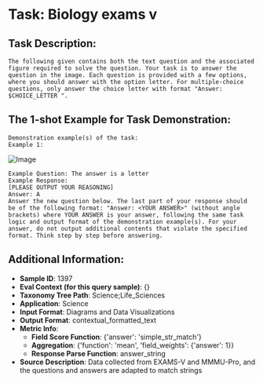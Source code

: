 # Task: Biology exams v

## Task Description:

```
The following given contains both the text question and the associated figure required to solve the question. Your task is to answer the question in the image. Each question is provided with a few options, where you should answer with the option letter. For multiple-choice questions, only answer the choice letter with format "Answer: $CHOICE_LETTER ".
```

## The 1-shot Example for Task Demonstration:

```
Demonstration example(s) of the task:
Example 1:
```

![Image](image_1.png)

```
Example Question: The answer is a letter
Example Response:
[PLEASE OUTPUT YOUR REASONING]
Answer: A
Answer the new question below. The last part of your response should be of the following format: "Answer: <YOUR ANSWER>" (without angle brackets) where YOUR ANSWER is your answer, following the same task logic and output format of the demonstration example(s). For your answer, do not output additional contents that violate the specified format. Think step by step before answering.
```

## Additional Information:

- **Sample ID**: 1397
- **Eval Context (for this query sample)**: {}
- **Taxonomy Tree Path**: Science;Life_Sciences
- **Application**: Science
- **Input Format**: Diagrams and Data Visualizations
- **Output Format**: contextual_formatted_text
- **Metric Info**:
  - **Field Score Function**: {'answer': 'simple_str_match'}
  - **Aggregation**: {'function': 'mean', 'field_weights': {'answer': 1}}
  - **Response Parse Function**: answer_string
- **Source Description**: Data collected from EXAMS-V and MMMU-Pro, and the questions and answers are adapted to match strings
